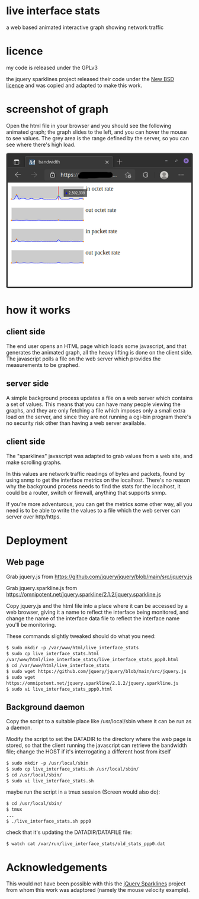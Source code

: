 # live interface stats

a web based animated interactive graph showing network traffic


# licence

my code is released under the GPLv3

the jquery sparklines project released their code under the 
<a href="https://opensource.org/licenses/BSD-3-Clause">New BSD licence</a>
and was copied and adapted to make this work.


# screenshot of graph

Open the html file in your browser and you should see the following
animated graph; the graph slides to the left, and you can hover the
mouse to see values. The grey area is the range defined by the
server, so you can see where there's high load.

![Interface graph](https://github.com/speculatrix/live_interface_stats/raw/main/live_interface_stats.png)


# how it works

## client side
The end user opens an HTML page which loads some javascript, and 
that generates the animated graph, all the heavy lifting is done
on the client side. The javascript polls a file on the web server
which provides the measurements to be graphed.

## server side

A simple background process updates a file on a web server which
contains a set of values. This means that you can have many people
viewing the graphs, and they are only fetching a file which imposes
only a small extra load on the server, and since they are not running
a cgi-bin program there's no security risk other than having a web
server available.

## client side

The "sparklines" javascript was adapted to grab values from a
web site, and make scrolling graphs.

In this values are network traffic readings of bytes and
packets, found by using snmp to get the interface metrics on the
localhost. There's no reason why the background process needs to
find the stats for the localhost, it could be a router, switch or
firewall, anything that supports snmp.

If you're more adventurous, you can get the metrics some other way,
all you need is to be able to write the values to a file which the
web server can server over http/https.


# Deployment

## Web page

Grab jquery.js from https://github.com/jquery/jquery/blob/main/src/jquery.js

Grab jquery.sparkline.js from https://omnipotent.net/jquery.sparkline/2.1.2/jquery.sparkline.js

Copy jquery.js and the html file into a place where it can be accessed by a web
browser, giving it a name to reflect the interface being monitored, and
change the name of the interface data file to reflect the interface name
you'll be monitoring.

These commands slightly tweaked should do what you need:
```
$ sudo mkdir -p /var/www/html/live_interface_stats
$ sudo cp live_interface_stats.html /var/www/html/live_interface_stats/live_interface_stats_ppp0.html
$ cd /var/www/html/live_interface_stats
$ sudo wget https://github.com/jquery/jquery/blob/main/src/jquery.js
$ sudo wget https://omnipotent.net/jquery.sparkline/2.1.2/jquery.sparkline.js
$ sudo vi live_interface_stats_ppp0.html
```

## Background daemon

Copy the script to a suitable place like /usr/local/sbin where it can 
be run as a daemon.

Modify the script to set the DATADIR to the directory where the web page
is stored, so that the client running the javascript can retrieve the
bandwidth file; change the HOST if it's interrogating a different host
from itself

```
$ sudo mkdir -p /usr/local/sbin
$ sudo cp live_interface_stats.sh /usr/local/sbin/
$ cd /usr/local/sbin/
$ sudo vi live_interface_stats.sh
```

maybe run the script in a tmux session (Screen would also do):
```
$ cd /usr/local/sbin/
$ tmux
...
$ ./live_interface_stats.sh ppp0
```

check that it's updating the DATADIR/DATAFILE file:
```
$ watch cat /var/run/live_interface_stats/old_stats_ppp0.dat
```



# Acknowledgements

This would not have been possible with this the <a href="https://omnipotent.net/jquery.sparkline/#s-about">jQuery Sparklines</a> project
from whom this work was adaptored (namely the mouse velocity example).


